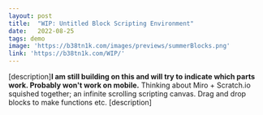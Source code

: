 ```yaml
---
layout: post
title:  "WIP: Untitled Block Scripting Environment"
date:   2022-08-25
tags: demo
image: 'https://b38tn1k.com/images/previews/summerBlocks.png'
link: 'https://b38tn1k.com/WIP/'
---
```


[description]<strong>I am still building on this and will try to indicate which parts work. Probably won't work on mobile.</strong> Thinking about Miro + Scratch.io squished together; an infinite scrolling scripting canvas. Drag and drop blocks to make functions etc. [description]
